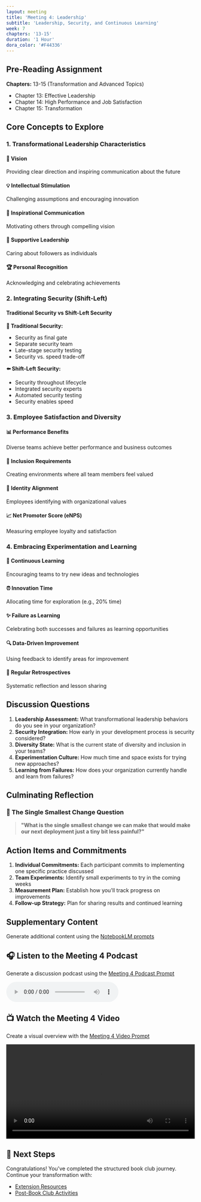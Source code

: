 ```yaml
---
layout: meeting
title: 'Meeting 4: Leadership'
subtitle: 'Leadership, Security, and Continuous Learning'
week: 7
chapters: '13-15'
duration: '1 Hour'
dora_color: '#F44336'
---
```


## Pre-Reading Assignment

**Chapters:** 13-15 (Transformation and Advanced Topics)

- Chapter 13: Effective Leadership
- Chapter 14: High Performance and Job Satisfaction
- Chapter 15: Transformation

## Core Concepts to Explore

### 1. Transformational Leadership Characteristics

#### 🎯 Vision

Providing clear direction and inspiring communication about the future

#### 💡 Intellectual Stimulation

Challenging assumptions and encouraging innovation

#### 📢 Inspirational Communication

Motivating others through compelling vision

#### 🤝 Supportive Leadership

Caring about followers as individuals

#### 🏆 Personal Recognition

Acknowledging and celebrating achievements

### 2. Integrating Security (Shift-Left)

#### Traditional Security vs Shift-Left Security

**🚪 Traditional Security:**

- Security as final gate
- Separate security team
- Late-stage security testing
- Security vs. speed trade-off

**⬅️ Shift-Left Security:**

- Security throughout lifecycle
- Integrated security experts
- Automated security testing
- Security enables speed

### 3. Employee Satisfaction and Diversity

#### 📊 Performance Benefits

Diverse teams achieve better performance and business outcomes

#### 🤗 Inclusion Requirements

Creating environments where all team members feel valued

#### 💪 Identity Alignment

Employees identifying with organizational values

#### 📈 Net Promoter Score (eNPS)

Measuring employee loyalty and satisfaction

### 4. Embracing Experimentation and Learning

#### 🧪 Continuous Learning

Encouraging teams to try new ideas and technologies

#### ⏰ Innovation Time

Allocating time for exploration (e.g., 20% time)

#### ✨ Failure as Learning

Celebrating both successes and failures as learning opportunities

#### 🔍 Data-Driven Improvement

Using feedback to identify areas for improvement

#### 🔄 Regular Retrospectives

Systematic reflection and lesson sharing

## Discussion Questions

1. **Leadership Assessment:** What transformational leadership behaviors do you see in your organization?
2. **Security Integration:** How early in your development process is security considered?
3. **Diversity State:** What is the current state of diversity and inclusion in your teams?
4. **Experimentation Culture:** How much time and space exists for trying new approaches?
5. **Learning from Failures:** How does your organization currently handle and learn from failures?

## Culminating Reflection

### 🎯 The Single Smallest Change Question

> **"What is the single smallest change we can make that would make our next deployment just a tiny bit less painful?"**

## Action Items and Commitments

1. **Individual Commitments:** Each participant commits to implementing one specific practice discussed
2. **Team Experiments:** Identify small experiments to try in the coming weeks
3. **Measurement Plan:** Establish how you'll track progress on improvements
4. **Follow-up Strategy:** Plan for sharing results and continued learning

## Supplementary Content

Generate additional content using the [NotebookLM prompts](../notebooklm-prompts/)

## 🎧 Listen to the Meeting 4 Podcast

<p>Generate a discussion podcast using the <a href="../notebooklm-prompts/podcast-prompt.md">Meeting 4 Podcast Prompt</a></p>

<audio controls>
	<source src="/accelerate-devex-book-club-notebooklm/assets/media/meeting-4-podcast.m4a" type="audio/x-m4a">
	Your browser does not support the audio element.
</audio>

## 📺 Watch the Meeting 4 Video

<p>Create a visual overview with the <a href="../notebooklm-prompts/video-prompt.md">Meeting 4 Video Prompt</a></p>

<video controls width="100%">
	<source src="/accelerate-devex-book-club-notebooklm/assets/media/meeting-4-video.mp4" type="video/mp4">
	Your browser does not support the video tag.
</video>

## 🚀 Next Steps

Congratulations! You've completed the structured book club journey. Continue your transformation with:

- [Extension Resources](../book-club-materials/extensions.md)
- [Post-Book Club Activities](../book-club-materials/)

